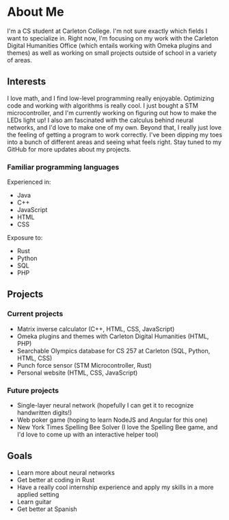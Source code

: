 # About Me
I'm a CS student at Carleton College. I'm not sure exactly which fields I want to specialize in. Right now, I'm focusing on my work with the Carleton Digital Humanities Office (which entails working with Omeka plugins and themes) as well as working on small projects outside of school in a variety of areas.
## Interests
I love math, and I find low-level programming really enjoyable. Optimizing code and working with algorithms is really cool. I just bought a STM microcontroller, and I'm currently working on figuring out how to make the LEDs light up! I also am fascinated with the calculus behind neural networks, and I'd love to make one of my own. Beyond that, I really just love the feeling of getting a program to work correctly. I've been dipping my toes into a bunch of different areas and seeing what feels right. Stay tuned to my GitHub for more updates about my projects.
### Familiar programming languages
Experienced in:
- Java
- C++
- JavaScript
- HTML
- CSS

Exposure to:
- Rust
- Python
- SQL
- PHP
## Projects
### Current projects
- Matrix inverse calculator (C++, HTML, CSS, JavaScript)
- Omeka plugins and themes with Carleton Digital Humanities (HTML, PHP)
- Searchable Olympics database for CS 257 at Carleton (SQL, Python, HTML, CSS)
- Punch force sensor (STM Microcontroller, Rust)
- Personal website (HTML, CSS, JavaScript)
### Future projects
- Single-layer neural network (hopefully I can get it to recognize handwritten digits!)
- Web poker game (hoping to learn NodeJS and Angular for this one)
- New York Times Spelling Bee Solver (I love the Spelling Bee game, and I'd love to come up with an interactive helper tool)
## Goals
- Learn more about neural networks
- Get better at coding in Rust
- Have a really cool internship experience and apply my skills in a more applied setting
- Learn guitar
- Get better at Spanish
